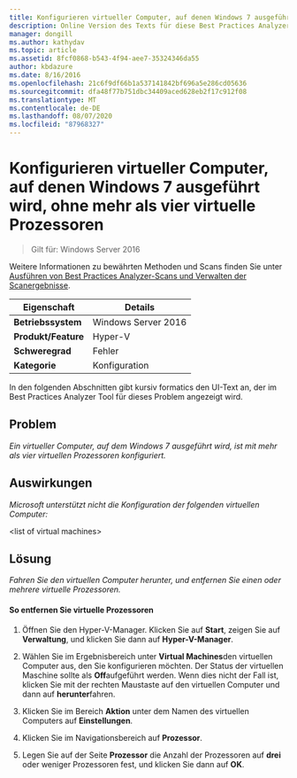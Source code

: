 ```yaml
---
title: Konfigurieren virtueller Computer, auf denen Windows 7 ausgeführt wird, ohne mehr als vier virtuelle Prozessoren
description: Online Version des Texts für diese Best Practices Analyzer Regel.
manager: dongill
ms.author: kathydav
ms.topic: article
ms.assetid: 8fcf0868-b543-4f94-aee7-35324346da55
author: kbdazure
ms.date: 8/16/2016
ms.openlocfilehash: 21c6f9df66b1a537141842bf696a5e286cd05636
ms.sourcegitcommit: dfa48f77b751dbc34409aced628eb2f17c912f08
ms.translationtype: MT
ms.contentlocale: de-DE
ms.lasthandoff: 08/07/2020
ms.locfileid: "87968327"
---
```

# <a name="configure-virtual-machines-running-windows-7-with-no-more-than-4-virtual-processors"></a>Konfigurieren virtueller Computer, auf denen Windows 7 ausgeführt wird, ohne mehr als vier virtuelle Prozessoren

>Gilt für: Windows Server 2016

Weitere Informationen zu bewährten Methoden und Scans finden Sie unter [Ausführen von Best Practices Analyzer-Scans und Verwalten der Scanergebnisse](https://go.microsoft.com/fwlink/p/?LinkID=223177).

|Eigenschaft|Details|
|-|-|
|**Betriebssystem**|Windows Server 2016|
|**Produkt/Feature**|Hyper-V|
|**Schweregrad**|Fehler|
|**Kategorie**|Konfiguration|

In den folgenden Abschnitten gibt kursiv formatics den UI-Text an, der im Best Practices Analyzer Tool für dieses Problem angezeigt wird.

## <a name="issue"></a>**Problem**
*Ein virtueller Computer, auf dem Windows 7 ausgeführt wird, ist mit mehr als vier virtuellen Prozessoren konfiguriert.*

## <a name="impact"></a>**Auswirkungen**
*Microsoft unterstützt nicht die Konfiguration der folgenden virtuellen Computer:*

\<list of virtual machines>

## <a name="resolution"></a>**Lösung**
*Fahren Sie den virtuellen Computer herunter, und entfernen Sie einen oder mehrere virtuelle Prozessoren.*

#### <a name="to-remove-virtual-processors"></a>So entfernen Sie virtuelle Prozessoren

1.  Öffnen Sie den Hyper-V-Manager. Klicken Sie auf **Start**, zeigen Sie auf **Verwaltung**, und klicken Sie dann auf **Hyper-V-Manager**.

2.  Wählen Sie im Ergebnisbereich unter **Virtual Machines**den virtuellen Computer aus, den Sie konfigurieren möchten. Der Status der virtuellen Maschine sollte als **Off**aufgeführt werden. Wenn dies nicht der Fall ist, klicken Sie mit der rechten Maustaste auf den virtuellen Computer und dann auf **herunter**fahren.

3.  Klicken Sie im Bereich **Aktion** unter dem Namen des virtuellen Computers auf **Einstellungen**.

4.  Klicken Sie im Navigationsbereich auf **Prozessor**.

5.  Legen Sie auf der Seite **Prozessor** die Anzahl der Prozessoren auf **drei** oder weniger Prozessoren fest, und klicken Sie dann auf **OK**.




